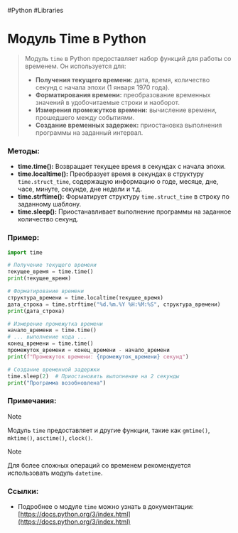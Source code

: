 #Python #Libraries

# Модуль Time в Python
>Модуль `time` в Python предоставляет набор функций для работы со временем. Он используется для:
>- **Получения текущего времени:** дата, время, количество секунд с начала эпохи (1 января 1970 года).
>- **Форматирования времени:** преобразование временных значений в удобочитаемые строки и наоборот.
>- **Измерения промежутков времени:** вычисление времени, прошедшего между событиями.
>- **Создание временных задержек:** приостановка выполнения программы на заданный интервал.

### Методы:
- **time.time():** Возвращает текущее время в секундах с начала эпохи.
- **time.localtime():** Преобразует время в секундах в структуру `time.struct_time`, содержащую информацию о годе, месяце, дне, часе, минуте, секунде, дне недели и т.д.
- **time.strftime():** Форматирует структуру `time.struct_time` в строку по заданному шаблону.
- **time.sleep():** Приостанавливает выполнение программы на заданное количество секунд.

### Пример:
```Python
import time

# Получение текущего времени
текущее_время = time.time()
print(текущее_время)

# Форматирование времени
структура_времени = time.localtime(текущее_время)
дата_строка = time.strftime("%d.%m.%Y %H:%M:%S", структура_времени)
print(дата_строка)

# Измерение промежутка времени
начало_времени = time.time()
# ... выполнение кода ...
конец_времени = time.time()
промежуток_времени = конец_времени - начало_времени
print(f"Промежуток времени: {промежуток_времени} секунд")

# Создание временной задержки
time.sleep(2)  # Приостановить выполнение на 2 секунды
print("Программа возобновлена")
```

### Примечания:
>[!note]
Модуль `time` предоставляет и другие функции, такие как `gmtime()`, `mktime()`, `asctime()`, `clock()`.

>[!note]
Для более сложных операций со временем рекомендуется использовать модуль `datetime`.

### Ссылки:
- Подробнее о модуле `time` можно узнать в документации: [https://docs.python.org/3/index.html](https://docs.python.org/3/index.html)